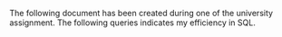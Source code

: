The following document has been created during one of the university assignment. The following queries indicates my efficiency in SQL.
